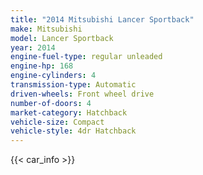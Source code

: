 ```yaml
---
title: "2014 Mitsubishi Lancer Sportback"
make: Mitsubishi
model: Lancer Sportback
year: 2014
engine-fuel-type: regular unleaded
engine-hp: 168
engine-cylinders: 4
transmission-type: Automatic
driven-wheels: Front wheel drive
number-of-doors: 4
market-category: Hatchback
vehicle-size: Compact
vehicle-style: 4dr Hatchback
---
```


{{< car_info >}}
